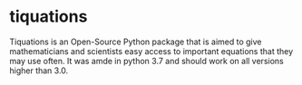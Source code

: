 # tiquations
Tiquations is an Open-Source Python package that is aimed to give mathematicians and scientists easy access to important equations that they may use often. It was amde in python 3.7 and should work on all versions higher than 3.0.
